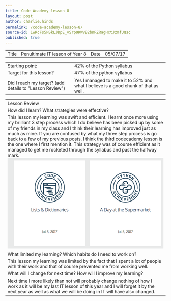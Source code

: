 ```yaml
---
title: Code Academy lesson 8
layout: post
author: charlie.hinds
permalink: /code-academy-lesson-8/
source-id: 1wRcFs5NSkLJDpE_vSrp9KWvB2bnRZRagHctJzmfUQsc
published: true
---
```

<table>
  <tr>
    <td>Title</td>
    <td>Penultimate IT lesson of Year 8</td>
    <td>Date</td>
    <td>05/07/17</td>
  </tr>
</table>


<table>
  <tr>
    <td>Starting point:</td>
    <td>42% of the Python syllabus</td>
  </tr>
  <tr>
    <td>Target for this lesson?</td>
    <td>47% of the python syllabus</td>
  </tr>
  <tr>
    <td>Did I reach my target? 
(add details to "Lesson Review")</td>
    <td>Yes I managed to make it to 52% and what I believe is a good chunk of that as well.</td>
  </tr>
</table>


<table>
  <tr>
    <td>Lesson Review</td>
  </tr>
  <tr>
    <td>How did I learn? What strategies were effective? </td>
  </tr>
  <tr>
    <td>   This lesson my learning was swift and efficient. I learnt once more using my brilliant 3 step process which I do believe has been picked up by some of my friends in my class and I think their learning has improved just as much as mine. If you are confused by what my three step process is go back to a few of my previous posts. I think the third codecademy lesson is the one where I first mention it. This strategy was of course efficient as it managed to get me rocketed through the syllabus and past the halfway mark.
    <img src= "https://github.com/ironjedibat123/ironjedibat123.github.io/blob/master/images/Screen%20Shot%202017-07-05%20at%2011.53.06.png?raw=true">
    
</td>
  </tr>
  <tr>
    <td>What limited my learning? Which habits do I need to work on? </td>
  </tr>
  <tr>
    <td>This lesson my learning was limited by the fact that I spent a lot of people with their work and that of course prevented me from working well.</td>
  </tr>
  <tr>
    <td>What will I change for next time? How will I improve my learning?</td>
  </tr>
  <tr>
    <td>Next time I more likely than not will probably change nothing of how I work as it will be my last IT lesson of this year and I will forget it by the next year as well as what we will be doing in IT will have also changed.</td>
  </tr>
</table>



